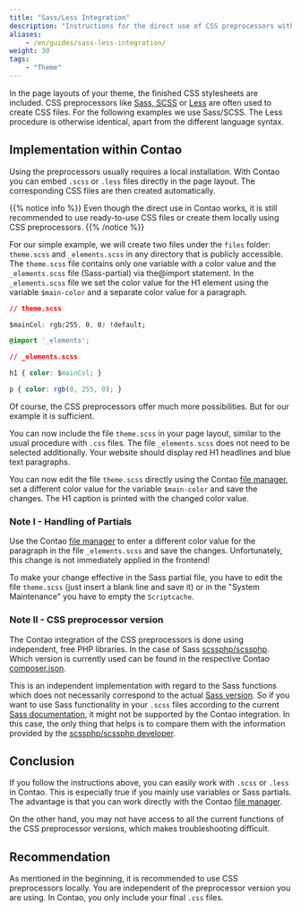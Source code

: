 ```yaml
---
title: "Sass/Less Integration"
description: "Instructions for the direct use of CSS preprocessors within Contao."
aliases:
    - /en/guides/sass-less-integration/
weight: 30
tags:
    - "Theme"
---
```


In the page layouts of your theme, the finished CSS stylesheets are included. CSS preprocessors like 
[Sass, SCSS](https://sass-lang.com/) or [Less](http://lesscss.org/) are often used to create CSS files. For the following 
examples we use Sass/SCSS. The Less procedure is otherwise identical, apart from the different language syntax.


## Implementation within Contao

Using the preprocessors usually requires a local installation. With Contao you can embed `.scss` or `.less` files 
directly in the page layout. The corresponding CSS files are then created automatically.

{{% notice info %}}
Even though the direct use in Contao works, it is still recommended to use ready-to-use CSS files or create them 
locally using CSS preprocessors.
{{% /notice %}}

For our simple example, we will create two files under the `files` folder: `theme.scss` and `_elements.scss` in any 
directory that is publicly accessible. The `theme.scss` file contains only one variable with a color value and the 
`_elements.scss` file (Sass-partial) via the@import statement. In the `_elements.scss` file we set the color value for 
the H1 element using the variable `$main-color` and a separate color value for a paragraph.

```css
// theme.scss

$mainCol: rgb(255, 0, 0) !default;

@import '_elements';
```

```css
// _elements.scss

h1 { color: $mainCol; }

p { color: rgb(0, 255, 0); }
```

Of course, the CSS preprocessors offer much more possibilities. But for our example it is sufficient.

You can now include the file `theme.scss` in your page layout, similar to the usual procedure with `.css` files. 
The file `_elements.scss` does not need to be selected additionally. Your website should display red H1 headlines 
and blue text paragraphs.

You can now edit the file `theme.scss` directly using the Contao [file manager](/en/file-manager/), set a 
different color value for the variable `$main-color` and save the changes. 
The H1 caption is printed with the changed color value.


### Note I - Handling of Partials

Use the Contao [file manager](/en/file-manager/) to enter a different color value for the paragraph in the 
file `_elements.scss` and save the changes. Unfortunately, this change is not immediately applied in the frontend!

To make your change effective in the Sass partial file, you have to edit the file `theme.scss` (just insert a blank 
line and save it) or in the "System Maintenance" you have to empty the `Scriptcache`.


### Note II - CSS preprocessor version

The Contao integration of the CSS preprocessors is done using independent, free PHP libraries. In the case of 
Sass [scssphp/scssphp](https://github.com/scssphp/scssphp). Which version is currently used can be found in 
the respective Contao [composer.json](https://github.com/contao/contao/blob/master/composer.json).

This is an independent implementation with regard to the Sass functions which does not necessarily correspond to the 
actual [Sass version](https://sass-lang.com/install). So if you want to use Sass functionality in your `.scss` files 
according to the current [Sass documentation](https://sass-lang.com/documentation), it might not be supported by the 
Contao integration. In this case, the only thing that helps is to compare them with the information provided 
by the [scssphp/scssphp developer](https://github.com/scssphp/scssphp/blob/master/tests/specs/sass-spec-exclude.txt).


## Conclusion

If you follow the instructions above, you can easily work with `.scss` or `.less` in Contao. This is especially true 
if you mainly use variables or Sass partials. The advantage is that you can work directly with the 
Contao [file manager](/en/file-manager/).

On the other hand, you may not have access to all the current functions of the CSS preprocessor versions, 
which makes troubleshooting difficult.


## Recommendation

As mentioned in the beginning, it is recommended to use CSS preprocessors locally. 
You are independent of the preprocessor version you are using. In Contao, you only include your final `.css` files.
